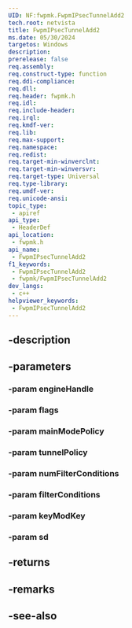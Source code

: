 ```yaml
---
UID: NF:fwpmk.FwpmIPsecTunnelAdd2
tech.root: netvista
title: FwpmIPsecTunnelAdd2
ms.date: 05/30/2024
targetos: Windows
description: 
prerelease: false
req.assembly: 
req.construct-type: function
req.ddi-compliance: 
req.dll: 
req.header: fwpmk.h
req.idl: 
req.include-header: 
req.irql: 
req.kmdf-ver: 
req.lib: 
req.max-support: 
req.namespace: 
req.redist: 
req.target-min-winverclnt: 
req.target-min-winversvr: 
req.target-type: Universal
req.type-library: 
req.umdf-ver: 
req.unicode-ansi: 
topic_type:
 - apiref
api_type:
 - HeaderDef
api_location:
 - fwpmk.h
api_name:
 - FwpmIPsecTunnelAdd2
f1_keywords:
 - FwpmIPsecTunnelAdd2
 - fwpmk/FwpmIPsecTunnelAdd2
dev_langs:
 - c++
helpviewer_keywords:
 - FwpmIPsecTunnelAdd2
---
```


## -description

## -parameters

### -param engineHandle

### -param flags

### -param mainModePolicy

### -param tunnelPolicy

### -param numFilterConditions

### -param filterConditions

### -param keyModKey

### -param sd

## -returns

## -remarks

## -see-also

